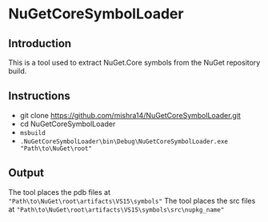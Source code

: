 # NuGetCoreSymbolLoader

## Introduction
This is a tool used to extract NuGet.Core symbols from the NuGet repository build.

## Instructions

* git clone https://github.com/mishra14/NuGetCoreSymbolLoader.git
* cd NuGetCoreSymbolLoader
* `msbuild`
* `.NuGetCoreSymbolLoader\bin\Debug\NuGetCoreSymbolLoader.exe "Path\to\NuGet\root"`

## Output
The tool places the pdb files at `"Path\to\NuGet\root\artifacts\VS15\symbols"`
The tool places the src files at `"Path\to\NuGet\root\artifacts\VS15\symbols\src\nupkg_name"`
